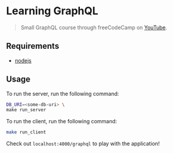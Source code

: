 # Learning GraphQL

> Small GraphQL course through freeCodeCamp on [YouTube](https://www.youtube.com/watch?v=ed8SzALpx1Q).

## Requirements

- [nodejs](https://nodejs.org/en/)

## Usage

To run the server, run the following command:
```bash
DB_URI=<some-db-uri> \
make run_server
```

To run the client, run the following command:
```bash
make run_client
```

Check out `localhost:4000/graphql` to play with the application!
